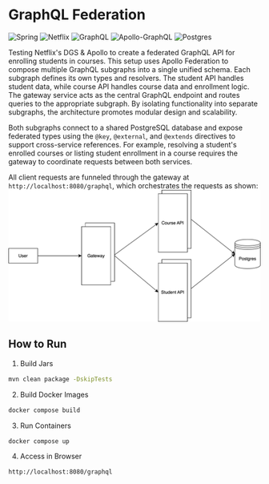 # GraphQL Federation
![Spring](https://img.shields.io/badge/spring-%236DB33F.svg?style=for-the-badge&logo=spring&logoColor=white)
![Netflix](https://img.shields.io/badge/Netflix-E50914?style=for-the-badge&logo=netflix&logoColor=white)
![GraphQL](https://img.shields.io/badge/-GraphQL-E10098?style=for-the-badge&logo=graphql&logoColor=white)
![Apollo-GraphQL](https://img.shields.io/badge/-ApolloGraphQL-311C87?style=for-the-badge&logo=apollo-graphql)
![Postgres](https://img.shields.io/badge/postgres-%23316192.svg?style=for-the-badge&logo=postgresql&logoColor=white)

Testing Netflix's DGS & Apollo to create a federated GraphQL API for enrolling students in courses. This setup uses Apollo Federation to compose multiple GraphQL subgraphs into a single unified schema. Each subgraph defines its own types and resolvers. The student API handles student data, while course API handles course data and enrollment logic. The gateway service acts as the central GraphQL endpoint and routes queries to the appropriate subgraph. By isolating functionality into separate subgraphs, the architecture promotes modular design and scalability.

Both subgraphs connect to a shared PostgreSQL database and expose federated types using the `@key`, `@external`, and `@extends` directives to support cross-service references. For example, resolving a student's enrolled courses or listing student enrollment in a course requires the gateway to coordinate requests between both services.

All client requests are funneled through the gateway at `http://localhost:8080/graphql`, which orchestrates the requests as shown:
![School API Components](federation-architecture.svg)

## How to Run
1. Build Jars
```bash
mvn clean package -DskipTests
```

2. Build Docker Images
```bash
docker compose build
```

3. Run Containers
```bash
docker compose up
```

4. Access in Browser
```text
http://localhost:8080/graphql
```
